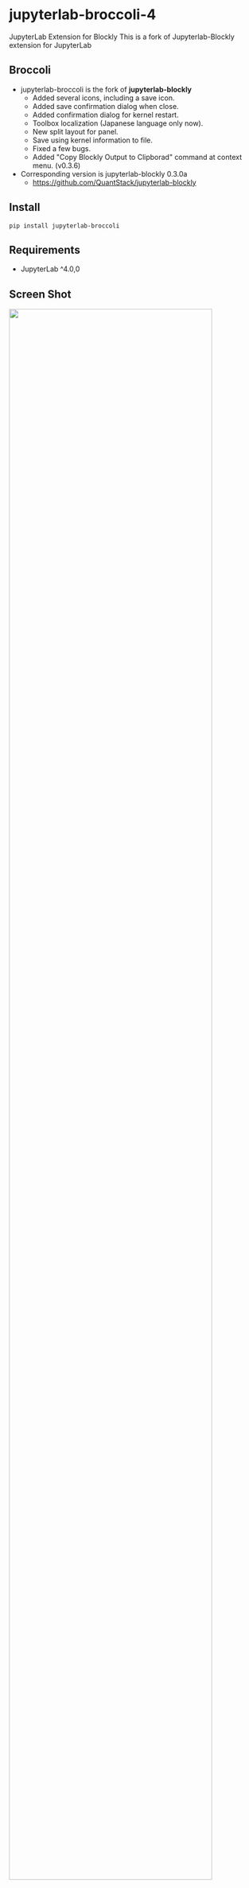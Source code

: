 # jupyterlab-broccoli-4
JupyterLab Extension for Blockly 
This is a fork of Jupyterlab-Blockly extension for JupyterLab

## Broccoli
* jupyterlab-broccoli is the fork of **jupyterlab-blockly**
  * Added several icons, including a save icon.
  * Added save confirmation dialog when close.
  * Added confirmation dialog for kernel restart.
  * Toolbox localization (Japanese language only now).
  * New split layout for panel.
  * Save using kernel information to file.
  * Fixed a few bugs.
  * Added "Copy Blockly Output to Clipborad" command at context menu. (v0.3.6)
* Corresponding version is jupyterlab-blockly 0.3.0a
  * https://github.com/QuantStack/jupyterlab-blockly
## Install
```
pip install jupyterlab-broccoli
```
## Requirements
* JupyterLab ^4.0,0

## Screen Shot
<img width="90%" src="https://user-images.githubusercontent.com/95947474/270168325-98db3301-d557-43d2-9e08-f5e17163462b.png">
<br>
<br>
<img width="90%" src="https://user-images.githubusercontent.com/95947474/270168337-edd7775e-46d5-4693-8659-6b47a581b968.png">



## jupyterlab-blockly
- https://github.com/QuantStack/jupyterlab-blockly
